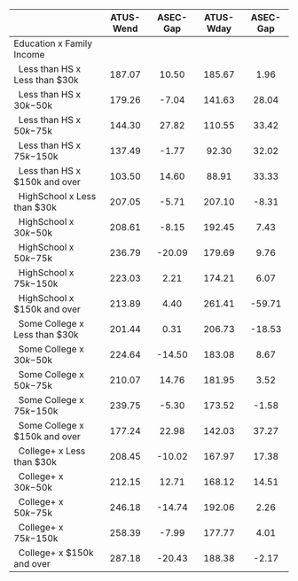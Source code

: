 
|                      |    ATUS-Wend |     ASEC-Gap |    ATUS-Wday |     ASEC-Gap |
| -------------------- | :----------: | :----------: | :----------: | :----------: |
| Education x Family Income |              |              |              |              |
| &nbsp;&nbsp;Less than HS x Less than $30k |       187.07 |        10.50 |       185.67 |         1.96 |
| &nbsp;&nbsp;Less than HS x $30k-$50k |       179.26 |        -7.04 |       141.63 |        28.04 |
| &nbsp;&nbsp;Less than HS x $50k-$75k |       144.30 |        27.82 |       110.55 |        33.42 |
| &nbsp;&nbsp;Less than HS x $75k-$150k |       137.49 |        -1.77 |        92.30 |        32.02 |
| &nbsp;&nbsp;Less than HS x $150k and over |       103.50 |        14.60 |        88.91 |        33.33 |
| &nbsp;&nbsp;HighSchool x Less than $30k |       207.05 |        -5.71 |       207.10 |        -8.31 |
| &nbsp;&nbsp;HighSchool x $30k-$50k |       208.61 |        -8.15 |       192.45 |         7.43 |
| &nbsp;&nbsp;HighSchool x $50k-$75k |       236.79 |       -20.09 |       179.69 |         9.76 |
| &nbsp;&nbsp;HighSchool x $75k-$150k |       223.03 |         2.21 |       174.21 |         6.07 |
| &nbsp;&nbsp;HighSchool x $150k and over |       213.89 |         4.40 |       261.41 |       -59.71 |
| &nbsp;&nbsp;Some College x Less than $30k |       201.44 |         0.31 |       206.73 |       -18.53 |
| &nbsp;&nbsp;Some College x $30k-$50k |       224.64 |       -14.50 |       183.08 |         8.67 |
| &nbsp;&nbsp;Some College x $50k-$75k |       210.07 |        14.76 |       181.95 |         3.52 |
| &nbsp;&nbsp;Some College x $75k-$150k |       239.75 |        -5.30 |       173.52 |        -1.58 |
| &nbsp;&nbsp;Some College x $150k and over |       177.24 |        22.98 |       142.03 |        37.27 |
| &nbsp;&nbsp;College+ x Less than $30k |       208.45 |       -10.02 |       167.97 |        17.38 |
| &nbsp;&nbsp;College+ x $30k-$50k |       212.15 |        12.71 |       168.12 |        14.51 |
| &nbsp;&nbsp;College+ x $50k-$75k |       246.18 |       -14.74 |       192.06 |         2.26 |
| &nbsp;&nbsp;College+ x $75k-$150k |       258.39 |        -7.99 |       177.77 |         4.01 |
| &nbsp;&nbsp;College+ x $150k and over |       287.18 |       -20.43 |       188.38 |        -2.17 |

